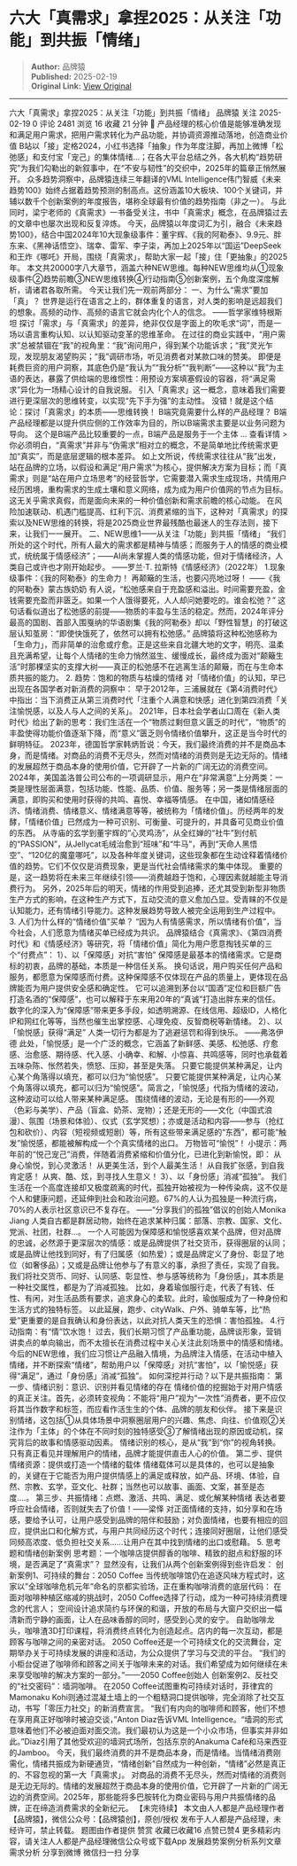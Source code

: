 # 六大「真需求」拿捏2025：从关注「功能」到共振「情绪」

> **Author:** 品牌猿  
> **Published:** 2025-02-19  
> **Original Link:** [View Original](https://www.woshipm.com/marketing/6181611.html)

---

六大「真需求」拿捏2025：从关注「功能」到共振「情绪」 品牌猿 关注 2025-02-19 0 评论 2481 浏览 16 收藏 21 分钟 🔗 产品经理的核心价值是能够准确发现和满足用户需求，把用户需求转化为产品功能，并协调资源推动落地，创造商业价值 B站以「接」定格2024，小红书选择「抽象」作为年度注脚，再加上微博「松弛感」和支付宝「宠己」的集体情绪…；在各大平台总结之外，各大机构“趋势研究”为我们勾勒出的新叙事中，在“不安与韧性”的交织中，2025年的篇章正悄然展开。 众多趋势洞察中，品牌猿连续三年翻译的VML Intelligence伟门智威《未来趋势100》始终占据着趋势预测的制高点。这份涵盖10大板块、100个关键词，并辅以数千个创新案例的年度报告，堪称全球最有价值的趋势指南（非之一）。 与此同时，梁宁老师的《真需求》一书备受关注，书中「真需求」概念，在品牌猿过去的文章中也屡次出现和反复淬炼。 今天，品牌猿以年度词汇为引，融合《未来趋势100》，结合中国2024年10大现象级事件：董宇辉、《我的阿勒泰》、9.9元、胖东来、《黑神话悟空》、瑞幸、雷军、李子柒，再加上2025年以“国运”DeepSeek和王炸《哪吒》开局，围绕「真需求」，帮助大家一起「接」住「更抽象」的2025年。 本文共20000字八大章节，涵盖六种NEW思维。每种NEW思维均从①现象级事件②趋势前瞻③NEW思维转换④行动指南⑤创新案例，五个角度深度解析，请诸君各取所需。 今天让我们先一观前两部分： 一、为什么“需求”要加「真」？ 世界是运行在语言之上的，群体重复的语言，对人类的影响是远超我们的想象。高频的动作、高频的语言它就会内化个人的信念。 ——哲学家维特根斯坦 探讨「需求」与「真需求」的差异，绝非仅仅是字面上的吹毛求“词”，而是一场以语言重构认知、以认知驱动变革的思维革命。 在过往的商业实践中，“用户需求”总被禁锢在“我”的视角里：“我”询问用户，得到某个功能诉求；“我”灵光乍现，发现朋友渴望购买；“我”调研市场，听见消费者对某款口味的赞美。 即便是耗费巨资的用户洞察，其底色仍是“我认为”“我分析”“我判断”——这种以“我”为主语的表达，暴露了供给端的思维惯性：用预设方案填塞假设的容器，将“满足需求”异化为一场精心设计的自我说服。 引入「真需求」这一概念，意味着我们需要进行更深层次的思维转变，以实现“先下手为强”的主动性。 没错！就是这个结论：探讨「真需求」的本质——思维转换！ B端究竟需要什么样的产品经理？ B端产品经理都是以提升供应侧的工作效率为目的，所以B端需求主要是以业务问题为导向。 这个是B端产品比较重要的一点，B端产品是服务于一个主体 ... 查看详情 > 你必须明白，“真需求”并非与“伪需求”相对立的概念，不是简单地比传统需求更加“真实”，而是底层逻辑的根本差异。 如上文所说，传统需求往往从“我”出发，站在品牌的立场，以假设和满足“用户需求”为核心，提供解决方案为目标；而「真需求」则是“站在用户立场思考”的经营哲学，它需要潜入需求生成现场，共情用户经历困境，重构需求的生成土壤和意义网络，成为成为用户价值网的节点为目标。 这无关乎需求真假，而是面向未来的一种价值创新和需求前瞻的核心动能。 在风险加速联动、机遇门槛提高、红利下沉、消费紧缩的当下，这种对「真需求」的探索以及NEW思维的转换，将是2025商业世界最残酷也最迷人的生存法则，接下来，让我们一一展开。 二、NEW思维1——从关注「功能」到共振「情绪」 “我们所处的这个时代，所有人最大的需求都是精神与情感；而服务于人的情感的商业模式，统统属于情感经济”；——AI尚未掌握人类的情感功能，但对于情绪经济，人类自己或许也才刚开始起步。 ——罗兰·T. 拉斯特《情感经济》（2022年） 1.现象级事件：《我的阿勒泰》的生命力！ 再颠簸的生活，也要闪亮地过呀！ ——《我的阿勒泰》蒙古族奶奶 有人说，“松弛感来自于充盈感和溢出。时间需要充盈，金钱需要充盈而非匮乏。如果一个人饿得要死，人人却问她要吃的。谁会松弛？” 这句话看似道出了松弛感的前提——物质的丰盈与生活的稳定。然而，2024年评分最高的国剧、首部入围戛纳的华语剧集《我的阿勒泰》却以「野性智慧」的打破这层认知茧房：“即使快饿死了，依然可以拥有松弛感。” 品牌猿将这种松弛感称为「生命力」，而非简单的治愈或疗愈。正是这些来自北疆大地的文字，明亮、温柔且充满希望，让每个人情绪的生命力悄然滋生、缓慢成长，最终成为面对“颠簸生活”时那棵坚实的支撑大树——真正的松弛感不在逃离生活的颠簸，而在与生命本质共振的能力。 2. 趋势：饱和的物质与枯燥的情绪 对「情绪价值」的认知，早已出现在各国学者对新消费的洞察中： 早于2012年，三浦展就在《第4消费时代》中指出：当下消费正从第三消费时代「注重个人满意和快感」进化到第四消费「关注愉悦感，以及人与人之间的关系」。 2021年，日本社会学者山口周在《新人类时代》给出了新的思考：我们生活在一个“物质过剩但意义匮乏的时代”，“物质”的丰盈使得功能价值逐渐下降，而“意义”匮乏则令情绪价值攀升，这正是当今时代的鲜明特征。 2023年，德国哲学家韩炳哲说：今天，我们最终消费的并不是商品本身，而是情绪。对商品的消费不无尽头，然而对情绪的消费则是无边无际的。情绪的发展超然于商品本身的使用价值，它开辟了一片新的广阔无边的消费空间。 2024年，美国盖洛普公司公布的一项调研显示，用户在“非常满意”上分两类：一类是理性层面满意，包括功能、性能、品质、价值、服务等；另一类是情绪层面的满意，即购买和使用时获得的共鸣、喜悦、幸福等情感。 在中国，诸如情感经济、情绪消费、情绪意义、情绪满意等等，被统称为「情绪价值」。历经两年的发酵，「情绪价值」已然成为一种可识别、可衡量、可提升的，并具备可见商业价值的东西。 从寺庙的玄学到董宇辉的“心灵鸡汤”，从全红婵的“社牛”到付航的“PASSION”，从Jellycat毛绒治愈到“班味”和“牛马”，再到“天命人黑悟空”、“120亿的魔童哪吒”，以及各种年度关键词，这些现象都在生动诠释着情绪价值的趋势。它们不仅仅是消费现象，更是当代社会情绪需求的集中体现。 重要的是，这一趋势将在未来三年继续引领——消费越趋于饱和，心理因素就越能主导消费行为。 另外，2025年后的明天，情绪的作用受到追捧，还尤其受到新型非物质生产方式的影响，在这种生产方式下，互动交流的意义愈加凸显。受青睐的不仅是认知能力，还有情绪引导能力。这种发展趋势导致人被完全运用到生产过程中。 3. 人们为什么样的“情绪价值”买单？ “因为人有情感需求，所以情绪有价值”，当今社会，人们愿意为情绪买单已经成为共识。 品牌猿结合《真需求》、《第四消费时代》和《情感经济》等研究，将「情绪价值」简化为用户愿意掏钱买单的三个“付费点”： 1）、以「保障感」对抗“害怕” 保障感是最基本的情绪需求。它是商标的初衷，品牌的基础，本质是一种信任关系。 换句话说，用户购买任何产品和服务，都愿意为保障感而付费。这种保障感不仅体现在产品的质量上，更体现在品牌能否为用户提供安全感和确定性。 它可以追溯到茅台以“国酒”定位和巨额广告打造名酒的“保障感”，也可以解释于东来用20年的“真诚”打造出胖东来的信任。 数字化的深入为“保障感”带来更多手段，如透明溯源、在线信用、超级ID，人格化IP和网红化等等，当然也催生出掌控感、心理免疫、反智商税等新情绪。 2）、以「愉悦感」获得“满足” 人类一切行为都是为了逃避惩罚和得到快乐。 ——弗洛伊德 此处，「愉悦感」是一个广泛的概念，它涵盖了新鲜感、美感、松弛感、疗愈感、治愈感、期待感、代入感、小确幸、和解、小惊喜、共鸣感等，同时也承载着五味杂陈、怅然若失，愤怒、压抑，甚至是失落。 只要它能提供某种满足，让内心某个角落得以填充，都可以归为“愉悦感”。 只要它能提供某种满足，让内心某个角落得以填充，都可以归为“愉悦感”。简言之，「愉悦感」代指为情绪的波动，这种波动可以给人带来某种满足感。 围绕情绪的波动，无论是有形的——外观（色彩与美学）、产品（盲盒、奶茶、宠物）；还是无形的——文化（中国式浪漫）、氛围（场景和体验）、仪式（玄学冥想）；亦或是活动和内容——参与（抢红包和砍价）、内容（短视频或短剧）等，所有这些带来满足感的“东西”，都可能“触发”愉悦感，都能被解构成一个个真实情绪的出口。 万物皆可“愉悦”！ 小提示：两年前的“悦己宠己”消费，伴随着消费紧缩和价值分化，已进化到新愉悦，即： 从身心愉悦，到心灵激活！ 从更美生活，到个人最美生活！ 从自我扩张感，到自我肯定感！ 从爽、酷、炫，到寻找人生意义！ 3）、以「身份感」消减“孤独”。 我们生活在一个高度连接却又极度疏离的时代，孤独开始被视为一种传染病，这不仅是个人和健康问题，还延伸到社会和政治问题。67%的人认为孤独是一种流行病，70%的人表示社区意识已不复存在。 ——“分享我们的孤独”倡议的创始人Monika Jiang 人类自古都是群居动物，始终在追求某种归属：部落、宗教、国家、文化、党派、社团，社群…。 一个人可能因为保障感和愉悦感喜欢某个品牌，但对品牌的忠诚，必然源于更深层次的情感：或是品牌提供了社交货币，获得圈层的认同；或是品牌让他找到同好，有了归属感（如热爱）；或是品牌定义了身份、彰显了地位（如奢侈品）；又或是品牌让他参与了有意义的事，承担了责任，实现了自我。 我们将社交货币、同好、认同感、彰显性、参与感等统称为「身份感」，其本质是一种社交属性，都是为了消减孤独。 比如，身着瑜伽服行走，代表了有钱、任性、有闲，对生活品质有要求，追求身心的柔软。此时，瑜伽服成为了一种身份和生活方式的独特标签。 以此延展，跑步、cityWalk、户外、骑单车等，比“热爱”更重要的是自我确认和身份表达，以此对抗人类天生的恐惧：害怕孤独。 4.行动指南：有“情”饮水饱！ 过去，我们长期习惯了产品重功能，品牌谈形象，营销讲卖点的单向输出，而不太擅长在消费过程中关心关注此刻场景中的情感和情绪。 今后的NEW思维，我们应习惯让产品融入情境，为品牌注入情感，在活动中植入情绪，并不断探索“情绪”，帮助用户以「保障感」对抗“害怕”，以「愉悦感」获得“满足”，通过「身份感」消减“孤独”。 如何深挖并行动？以下是共振指南： 第一步、情绪识别：意识、识别并看见情绪的存在 情绪价值的挖掘始于对用户情感的真正关注。首先，必须转变视角：不能将“用户”视为“一次性”消费者，更不应仅将其当作数字和标签，而应看作活生生的个体、品牌的朋友和伙伴。 接下来是识别情绪，这包括①从具体场景中洞察圈层用户的兴趣、焦虑、向往、价值观②关注作为「主体」的个体在不同时刻的独特感受③了解情绪出现的原因或动机，探究背后的故事和情感驱动因素。 情绪识别的核心，是从“我”到“你”的视角转换。只有真正看见并理解用户的情绪，品牌才能提供直击人心的价值。 第二步、提供情绪资源：提供或打造一个情绪的载体 情绪载体可以是具体的，也可以是抽象的，关键在于它能否为用户提供情感上的满足或释放，如产品、环境、体验，自然、宗教、玄学，亚文化、社群；当然也可以故事、画面、文案，甚至是态度….。 第三步、共振情绪：点燃、激活、共鸣、满足、或化解某种情绪 表达者要呼应社会情绪，否则就失去了价值！——梁怿 对正面情绪的支持，如分享和在场感，要给予认可，让用户感受到品牌的陪伴和鼓励；对负面情绪，也要有相应的回应，提供出口和化解方式，与用户共同经历这个时代；连接同好圈层，让他们感受同频高浓度、低负担社交关系……让用户在其中找到情绪的出口或慰藉。 5. 思考题和情绪创新案例 思考题：一个咖啡店提供醇香的咖啡、精致的甜点和舒服的环境，是否满足了“真需求”？ 显然没有，让我们从两个创新案例得到些许启发： 创新案例1、可持续的舞台：2050 Coffee 当传统咖啡馆仍在追逐风味方程式时，这家以”全球咖啡危机元年”命名的京都实验场，正在重构咖啡消费的底层代码： 在面对咖啡种植区缩减的挑战时，2050 Coffee选择了行动，成为一种可持续消费理念的代言人； 空间设计追求简约与环保的和谐，开放的布局与大窗户交织出一幅清新而宁静的画面，让人在品味香醇的同时，感受到心灵的安宁。 自助咖啡龙头，咖啡渣3D打印课程，将消费终点转化为创造起点。店内的每一次互动，都是顾客与咖啡之间的亲密对话。 2050 Coffee还是一个可持续文化的交流舞台，定期举办关于可持续发展的讲座和活动，为公众提供了学习与交流的平台。 “我们的小柜台促进了咖啡师和顾客之间关于咖啡未来的对话。我们希望成为如何继续在未来享受咖啡的解决方案的一部分。”——2050 Coffee创始人 创新案例2、反社交的“社交密码”：墙洞咖啡。 在2050 Coffee试图重构可持续对话时，菲律宾的Mamonaku Kohi则通过混凝土墙上的一个粗糙洞口提供咖啡，完全消除了社交互动，书写「零压力社交」的新消费宣言。 “我们有内向的咖啡师和顾客，他们不想在享用真正好咖啡时被迫交谈，”Anton Diaz告诉VML Intelligence。“墙洞的形式意味着他们不必被迫面对面交流。我们最初认为这是一个小众市场，但事实并非如此。”Diaz引用了其他受欢迎的墙洞式场所，包括东京的Anakuma Café和马来西亚的Jamboo。 今天，我们最终消费的并不是商品本身，而是情绪。当情绪消费刚需化，情绪共振成为新硬通货，“情绪创新”自然成为一种创新，“情绪”必然是真正的、不容忽视的第一大「真需求」。 对商品的消费不无尽头，然而对情绪的消费则是无边无际的。情绪的发展超然于商品本身的使用价值，它开辟了一片新的广阔无边的消费空间。2025年，那些能将多巴胺转化为商业密码与用户共振情绪的品牌，正在缔造消费需求的全新纪元。 【未完待续】 本文由人人都是产品经理作者【品牌猿】，微信公众号：【品牌猿创】，原创/授权 发布于人人都是产品经理，未经许可，禁止转载。 题图由作者提供 赞赏 收藏已收藏16 点赞已赞4 更多精彩内容，请关注人人都是产品经理微信公众号或下载App 发展趋势案例分析系列文章需求分析 分享到微博 微信扫一扫 分享